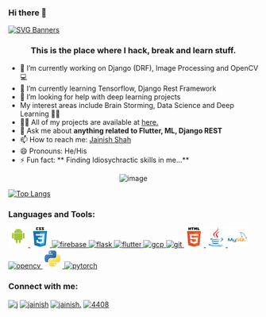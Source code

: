 ### Hi there 👋

[![SVG Banners](https://svg-banners.vercel.app/api?type=typeWriter&text1=Hi%20%F0%9F%91%8B,%20I%27m%20Jainish,%20welcome%20to%20my%20hacker%20space&height=100&width=1000)](https://github.com/Akshay090/svg-banners)

<h3 align="center">This is the place where I hack, break and learn stuff.</h3>

- 🔭 I’m currently working on Django (DRF), Image Processing and OpenCV 💻
- 🌱 I’m currently learning Tensorflow, Django Rest Framework
- 🤔 I’m looking for help with deep learning projects
- My interest areas include Brain Storming, Data Science and Deep Learning 👩‍💻
- 👨‍💻 All of my projects are available at [here.](https://github.com/Jainish-shah)
- 💬 Ask me about **anything related to Flutter, ML, Django REST**
- 📫 How to reach me: [Jainish Shah](jainishnikul2525gmail.com)
- 😄 Pronouns: He/His
- ⚡ Fun fact: ** Finding Idiosychractic skills in me...**

<p align="center">
<img src="https://github-readme-stats.vercel.app/api?username=Jainish-shah&theme=radical&show_icons=true" alt="image" />
</p>


[![Top Langs](https://github-readme-stats.vercel.app/api/top-langs/?username=Jainish-shah&layout=compact)](https://github.com/Jainish-shah/github-readme-stats)

<h3 align="left">Languages and Tools:</h3>
<p align="left"> <a href="https://developer.android.com" target="_blank"> <img src="https://raw.githubusercontent.com/devicons/devicon/master/icons/android/android-original-wordmark.svg" alt="android" width="40" height="40"/> </a> <a href="https://www.w3schools.com/css/" target="_blank"> <img src="https://raw.githubusercontent.com/devicons/devicon/master/icons/css3/css3-original-wordmark.svg" alt="css3" width="40" height="40"/> </a> <a href="https://firebase.google.com/" target="_blank"> <img src="https://www.vectorlogo.zone/logos/firebase/firebase-icon.svg" alt="firebase" width="40" height="40"/> </a> <a href="https://flask.palletsprojects.com/" target="_blank"> <img src="https://www.vectorlogo.zone/logos/pocoo_flask/pocoo_flask-icon.svg" alt="flask" width="40" height="40"/> </a> <a href="https://flutter.dev" target="_blank"> <img src="https://www.vectorlogo.zone/logos/flutterio/flutterio-icon.svg" alt="flutter" width="40" height="40"/> </a> <a href="https://cloud.google.com" target="_blank"> <img src="https://www.vectorlogo.zone/logos/google_cloud/google_cloud-icon.svg" alt="gcp" width="40" height="40"/> </a> <a href="https://git-scm.com/" target="_blank"> <img src="https://www.vectorlogo.zone/logos/git-scm/git-scm-icon.svg" alt="git" width="40" height="40"/> </a> <a href="https://www.w3.org/html/" target="_blank"> <img src="https://raw.githubusercontent.com/devicons/devicon/master/icons/html5/html5-original-wordmark.svg" alt="html5" width="40" height="40"/> </a> <a href="https://www.java.com" target="_blank"> <img src="https://raw.githubusercontent.com/devicons/devicon/master/icons/java/java-original.svg" alt="java" width="40" height="40"/> </a> <a href="https://www.mysql.com/" target="_blank"> <img src="https://raw.githubusercontent.com/devicons/devicon/master/icons/mysql/mysql-original-wordmark.svg" alt="mysql" width="40" height="40"/> </a> <a href="https://opencv.org/" target="_blank"> <img src="https://www.vectorlogo.zone/logos/opencv/opencv-icon.svg" alt="opencv" width="40" height="40"/> </a> <a href="https://www.python.org" target="_blank"> <img src="https://raw.githubusercontent.com/devicons/devicon/master/icons/python/python-original.svg" alt="python" width="40" height="40"/> </a> <a href="https://pytorch.org/" target="_blank"> <img src="https://www.vectorlogo.zone/logos/pytorch/pytorch-icon.svg" alt="pytorch" width="40" height="40"/> </a> </p>


<h3 align="left">Connect with me:</h3>
<p align="left">
<a href="https://twitter.com/Jainish_25" target="blank"><img align="center" src="https://cdn.jsdelivr.net/npm/simple-icons@3.0.1/icons/twitter.svg" alt="j" height="30" width="40" /></a>
<a href="https://linkedin.com/in/jainish-shah25/" target="blank"><img align="center" src="https://cdn.jsdelivr.net/npm/simple-icons@3.0.1/icons/linkedin.svg" alt="jainish" height="30" width="40" /></a>
<a href="https://instagram.com/jainish.shah_25" target="blank"><img align="center" src="https://cdn.jsdelivr.net/npm/simple-icons@3.0.1/icons/instagram.svg" alt="jainish." height="30" width="40" /></a>
<a href="https://discord.gg/4408" target="blank"><img align="center" src="https://cdn.jsdelivr.net/npm/simple-icons@3.0.1/icons/discord.svg" alt="4408" height="30" width="40" /></a>
</p>
